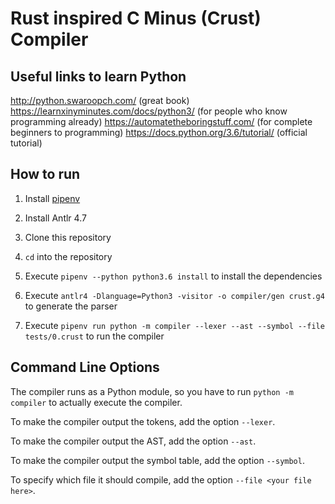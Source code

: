 # Rust inspired C Minus (Crust) Compiler

## Useful links to learn Python

http://python.swaroopch.com/ (great book)
https://learnxinyminutes.com/docs/python3/ (for people who know programming already)
https://automatetheboringstuff.com/ (for complete beginners to programming)
https://docs.python.org/3.6/tutorial/ (official tutorial)

## How to run

1. Install [pipenv](https://github.com/pypa/pipenv)

2. Install Antlr 4.7

3. Clone this repository

4. `cd` into the repository

5. Execute `pipenv --python python3.6 install` to install the dependencies

6. Execute `antlr4 -Dlanguage=Python3 -visitor -o compiler/gen crust.g4` to generate the parser

7. Execute `pipenv run python -m compiler --lexer --ast --symbol --file tests/0.crust` to run the compiler

## Command Line Options

The compiler runs as a Python module, so you have to run `python -m compiler` to actually execute the compiler.

To make the compiler output the tokens, add the option `--lexer`.

To make the compiler output the AST, add the option `--ast`.

To make the compiler output the symbol table, add the option `--symbol`.

To specify which file it should compile, add the option `--file <your file here>`.
